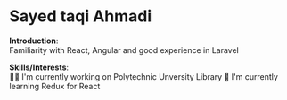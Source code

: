 # Sayed taqi Ahmadi

**Introduction**:  
Familiarity with React, Angular and good experience in Laravel

**Skills/Interests**:  
👩‍💻 I'm currently working on Polytechnic Unversity Library 
🧠 I'm currently learning Redux for React
